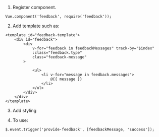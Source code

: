 1. Register component.
```
Vue.component('feedback', require('feedback'));
```

2. Add template such as:
```
<template id="feedback-template">
    <div id="feedback">
        <div
            v-for="feedback in feedbackMessages" track-by="$index"
            :class="feedback.type"
            class="feedback-message"
        >

            <ul>
                <li v-for="message in feedback.messages">
                    @{{ message }}
                </li>
            </ul>
        </div>
    </div>
</template>
```

3. Add styling

4. To use:
```
$.event.trigger('provide-feedback', [feedbackMessage, 'success']);
```